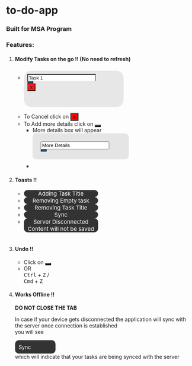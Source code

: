 # to-do-app
### Built for MSA Program
<link rel="stylesheet" href="https://cdnjs.cloudflare.com/ajax/libs/materialize/1.0.0/css/materialize.min.css">
<link rel="stylesheet" href="https://cdnjs.cloudflare.com/ajax/libs/font-awesome/4.7.0/css/font-awesome.min.css">
<style>
   .toast {
     background-color: #333;
     color: #fff;
     border-radius: 10px;
     text-align: center;
     z-index: 1;
     font-size: 15px;
     max-width: 200px;
   }
   .box_main {
     background-color: #E5E5E5;
     padding: 2%;
     height: 80px;
     width: 55%;
     border-radius: 20px;
     opacity: 0.9;
   }
   ::placeholder {
     color: #777;
   }
   .content_box {
     background-color: #E5E5E5;
     padding: 5%;
     border-radius: 10px;
     margin-bottom: 10px;
     width: 50%;
     opacity: 1;
   }
</style>

### Features:

<ol>
   <li>
      <h4> Modify Tasks on the go !! (No need to refresh)</h4>
      <ul>
         <li>
            <h3 id="head_" class="box_main">
               <div class="row">
                  <div class="col 10">
                     <input id="ip_" value="Task 1" class="textbox" style="z-index: -1; border-bottom: none; outline: none;" placeholder="Task has some details remove details to delete">
                  </div>
                  <div class="col 1">
                     <button class="btn-floating waves-effect waves-light" style="background-color: #006494; margin-right: 10%;"><i class="fa fa-angle-down" aria-hidden="true"></i></button>
                  </div>
                  <div class="col 1">
                     <button class="btn-floating waves-effect waves-light" style="background-color: red; margin-right: 10%;">x</button>
                  </div>
               </div>
            </h3>
         </li>
         <li>To Cancel click on <button class="btn-floating waves-effect waves-light" style="background-color: red; margin-right: 10%;">x</button></li>
         <li>
            To Add more details click on <button class="btn-floating waves-effect waves-light" style="background-color: #006494; margin-right: 10%;"><i class="fa fa-angle-down" aria-hidden="true"></i></button><br>
            <ul>
               <li>
                  More details box will appear
                  <div id="content_" class="content_box">
                     <div class="row">
                        <div class="col 11">
                           <input id="textarea_" class="textbox" styl="border: none !important;" placeholder="Add more details" value="More Details"></input>
                        </div>
                        <div class="col 1">
                           <button class="btn-floating waves-effect waves-light" style="background-color: #006494;">
                           <i class="fa fa-clock-o"></i>
                           </button>
                        </div>
                     </div>
                  </div>
               <li>
            </ul>
         </li>
      </ul>
   </li>
   <li>
      <h4>Toasts !! </h4>
      <ul>
         <li>
            <div class="toast">Adding Task Title</div>
         </li>
         <li>
            <div class="toast">Removing Empty task</div>
         </li>
         <li>
            <div class="toast">Removing Task Title</div>
         </li>
         <li>
            <div class="toast">Sync <i class="fa fa-refresh fa-spin"></i></div>
         </li>
         <li>
            <div class="toast">Server Disconnected<br>Content will not be saved</div>
         </li>
      </ul>
   </li>
   <br>
   <li>
      <h4> Undo !! </h4>
      <ul>
         <li> Click on <button class="btn-floating waves-effect waves-light" style="background-color: #051923; "><i class="fa fa-undo"></i></button></li>
         <li> OR <br><kbd>Ctrl</kbd> + <kbd>Z</kbd> <i class="fa fa-windows"></i> / <i class="fa fa-linux"></i> <br><kbd>Cmd</kbd> + <kbd>Z</kbd> <i class="fa fa-apple"></i></li>
      </ul>
   </li>
   <li> <h4>Works Offline !!</h4><b>DO NOT CLOSE THE TAB</b><br><p>In case if your device gets disconnected the application will sync with the server once connection is established<br> you will see <div style='background-color: #333; border-radius: 10px; padding: 2%; color: #fff; width: 90px'>Sync <i class="fa fa-refresh fa-spin"></i></div> which will indicate that your tasks are being synced with the server</p>
   
   </li>
</ol>
